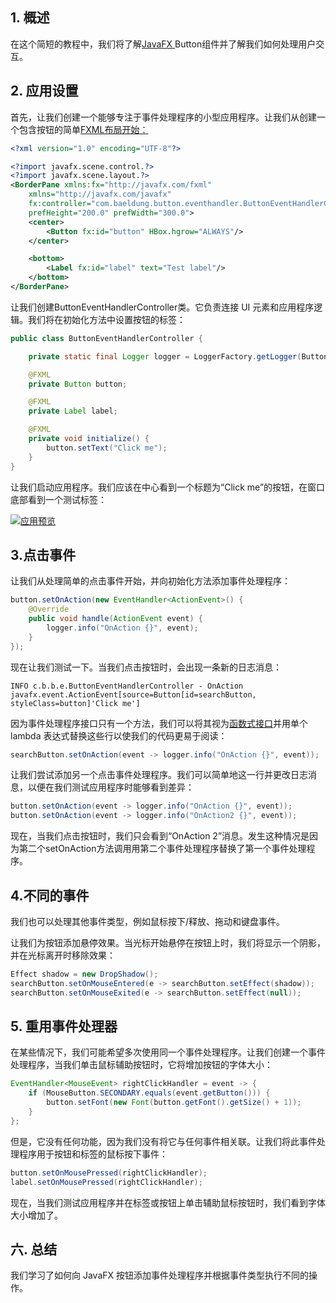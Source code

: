 ## 1. 概述

在这个简短的教程中，我们将了解[JavaFX ](https://www.baeldung.com/javafx)Button组件并了解我们如何处理用户交互。

## 2. 应用设置

首先，让我们创建一个能够专注于事件处理程序的小型应用程序。让我们从创建一个包含按钮的简单[FXML布局开始：](https://www.baeldung.com/javafx#fxml)

```xml
<?xml version="1.0" encoding="UTF-8"?>

<?import javafx.scene.control.?>
<?import javafx.scene.layout.?>
<BorderPane xmlns:fx="http://javafx.com/fxml"
    xmlns="http://javafx.com/javafx"
    fx:controller="com.baeldung.button.eventhandler.ButtonEventHandlerController"
    prefHeight="200.0" prefWidth="300.0">
    <center>
        <Button fx:id="button" HBox.hgrow="ALWAYS"/>
    </center>

    <bottom>
        <Label fx:id="label" text="Test label"/>
    </bottom>
</BorderPane>
```

让我们创建ButtonEventHandlerController类。它负责连接 UI 元素和应用程序逻辑。我们将在初始化方法中设置按钮的标签：

```java
public class ButtonEventHandlerController {

    private static final Logger logger = LoggerFactory.getLogger(ButtonEventHandlerController.class);

    @FXML
    private Button button;

    @FXML
    private Label label;

    @FXML
    private void initialize() {
        button.setText("Click me");
    }
}
```

让我们启动应用程序。我们应该在中心看到一个标题为“Click me”的按钮，在窗口底部看到一个测试标签：

[![应用预览](https://www.baeldung.com/wp-content/uploads/2022/01/javafx_button_event_handler_app_preview-1.png)](https://www.baeldung.com/wp-content/uploads/2022/01/javafx_button_event_handler_app_preview-1.png)

## 3.点击事件

让我们从处理简单的点击事件开始，并向初始化方法添加事件处理程序：

```java
button.setOnAction(new EventHandler<ActionEvent>() {
    @Override
    public void handle(ActionEvent event) {
        logger.info("OnAction {}", event);
    }
});
```

现在让我们测试一下。当我们点击按钮时，会出现一条新的日志消息：

```plaintext
INFO c.b.b.e.ButtonEventHandlerController - OnAction javafx.event.ActionEvent[source=Button[id=searchButton, styleClass=button]'Click me']
```

因为事件处理程序接口只有一个方法，我们可以将其视为[函数式接口](https://www.baeldung.com/java-8-functional-interfaces)并用单个 lambda 表达式替换这些行以使我们的代码更易于阅读：

```java
searchButton.setOnAction(event -> logger.info("OnAction {}", event));
```

让我们尝试添加另一个点击事件处理程序。我们可以简单地这一行并更改日志消息，以便在我们测试应用程序时能够看到差异：

```java
button.setOnAction(event -> logger.info("OnAction {}", event));
button.setOnAction(event -> logger.info("OnAction2 {}", event));
```

现在，当我们点击按钮时，我们只会看到“OnAction 2”消息。发生这种情况是因为第二个setOnAction方法调用用第二个事件处理程序替换了第一个事件处理程序。

## 4.不同的事件

我们也可以处理其他事件类型，例如鼠标按下/释放、拖动和键盘事件。

让我们为按钮添加悬停效果。当光标开始悬停在按钮上时，我们将显示一个阴影，并在光标离开时移除效果：

```java
Effect shadow = new DropShadow();
searchButton.setOnMouseEntered(e -> searchButton.setEffect(shadow));
searchButton.setOnMouseExited(e -> searchButton.setEffect(null));

```

## 5. 重用事件处理器

在某些情况下，我们可能希望多次使用同一个事件处理程序。让我们创建一个事件处理程序，当我们单击鼠标辅助按钮时，它将增加按钮的字体大小：

```java
EventHandler<MouseEvent> rightClickHandler = event -> {
    if (MouseButton.SECONDARY.equals(event.getButton())) {
        button.setFont(new Font(button.getFont().getSize() + 1));
    }
};
```

但是，它没有任何功能，因为我们没有将它与任何事件相关联。让我们将此事件处理程序用于按钮和标签的鼠标按下事件：

```java
button.setOnMousePressed(rightClickHandler);
label.setOnMousePressed(rightClickHandler);
```

现在，当我们测试应用程序并在标签或按钮上单击辅助鼠标按钮时，我们看到字体大小增加了。

## 六. 总结

我们学习了如何向 JavaFX 按钮添加事件处理程序并根据事件类型执行不同的操作。